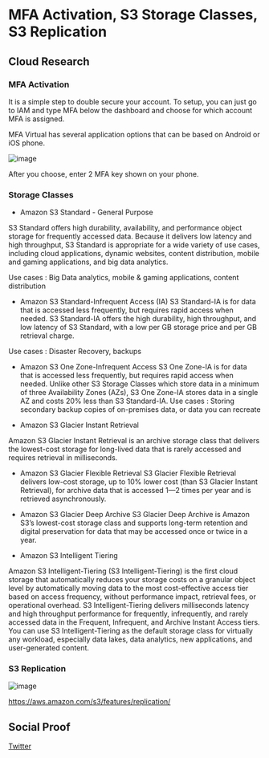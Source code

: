 

# MFA Activation, S3 Storage Classes, S3 Replication



## Cloud Research

### MFA Activation

It is a simple step to double secure your account. To setup, you can just go to IAM and type MFA below the dashboard and choose for which account MFA is assigned. 

MFA Virtual has several application options that can be based on Android or iOS phone.

![image](https://user-images.githubusercontent.com/99172259/173474305-a7a4a6f7-0d7b-4ff6-bffa-dfbb3ca686a3.png)

After you choose, enter 2 MFA key shown on your phone.

### Storage Classes

- Amazon S3 Standard - General Purpose

S3 Standard offers high durability, availability, and performance object storage for frequently accessed data. Because it delivers low latency and high throughput, S3 Standard is appropriate for a wide variety of use cases, including cloud applications, dynamic websites, content distribution, mobile and gaming applications, and big data analytics.

Use cases : Big Data analytics, mobile & gaming applications, content distribution

- Amazon S3 Standard-Infrequent Access (IA)
S3 Standard-IA is for data that is accessed less frequently, but requires rapid access when needed. S3 Standard-IA offers the high durability, high throughput, and low latency of S3 Standard, with a low per GB storage price and per GB retrieval charge. 

Use cases : Disaster Recovery, backups

- Amazon S3 One Zone-Infrequent Access
S3 One Zone-IA is for data that is accessed less frequently, but requires rapid access when needed. Unlike other S3 Storage Classes which store data in a minimum of three Availability Zones (AZs), S3 One Zone-IA stores data in a single AZ and costs 20% less than S3 Standard-IA.
Use cases : Storing secondary backup copies of on-premises data, or data you can recreate

- Amazon S3 Glacier Instant Retrieval

Amazon S3 Glacier Instant Retrieval is an archive storage class that delivers the lowest-cost storage for long-lived data that is rarely accessed and requires retrieval in milliseconds. 

- Amazon S3 Glacier Flexible Retrieval
S3 Glacier Flexible Retrieval delivers low-cost storage, up to 10% lower cost (than S3 Glacier Instant Retrieval), for archive data that is accessed 1—2 times per year and is retrieved asynchronously. 

- Amazon S3 Glacier Deep Archive
S3 Glacier Deep Archive is Amazon S3’s lowest-cost storage class and supports long-term retention and digital preservation for data that may be accessed once or twice in a year. 

- Amazon S3 Intelligent Tiering

Amazon S3 Intelligent-Tiering (S3 Intelligent-Tiering) is the first cloud storage that automatically reduces your storage costs on a granular object level by automatically moving data to the most cost-effective access tier based on access frequency, without performance impact, retrieval fees, or operational overhead. S3 Intelligent-Tiering delivers milliseconds latency and high throughput performance for frequently, infrequently, and rarely accessed data in the Frequent, Infrequent, and Archive Instant Access tiers. You can use S3 Intelligent-Tiering as the default storage class for virtually any workload, especially data lakes, data analytics, new applications, and user-generated content.


### S3 Replication

![image](https://user-images.githubusercontent.com/99172259/173475242-0373fdce-768f-40f5-afdd-719be822b10b.png)




https://aws.amazon.com/s3/features/replication/



## Social Proof



[Twitter](https://twitter.com/JoeSeven08/status/1536386424097738752)
